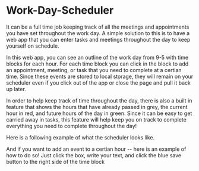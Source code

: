 # Work-Day-Scheduler

It can be a full time job keeping track of all the meetings and appointments you have set throughout the work day. A simple solution to this is to have a web app that  you can enter tasks and meetings throughout the day to keep yourself on schedule. 

In this web app, you can see an outline of the work day from 9-5 with time blocks for each hour. For each time block you can click in the block to add an appointment, meeting, or task that you need to complete at a certian time. Since these events are stored to local storage, they will remain on your scheduler even if you click out of the app or close the page and pull it back up later. 

In order to help keep track of time throughout the day, there is also a built in feature that shows the hours that have already passed in grey, the current hour in red, and future hours of the day in green. Since it can be easy to get carried away in tasks, this feature will help keep you on track to complete everything you need to complete throughout the day! 

Here is a following example of what the scheduler looks like. 

And if you want to add an event to a certian hour -- here is an example of how to do so! Just click the box, write your text, and click the blue save button to the right side of the time block 


